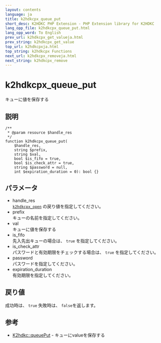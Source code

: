 ```yaml
---
layout: contents
language: ja
title: k2hdkcpx_queue_put
short_desc: K2HDKC PHP Extension - PHP Extension library for K2HDKC
lang_opp_file: k2hdkcpx_queue_put.html
lang_opp_word: To English
prev_url: k2hdkcpx_get_valueja.html
prev_string: k2hdkcpx_get_value
top_url: k2hdkcpxja.html
top_string: k2hdkcpx Functions
next_url: k2hdkcpx_removeja.html
next_string: k2hdkcpx_remove
---
```


# k2hdkcpx_queue_put
キューに値を保存する

## 説明

```
/**
 * @param resource $handle_res
 */
function k2hdkcpx_queue_put(
    $handle_res,
    string $prefix,
    string $val,
    bool $is_fifo = true,
    bool $is_check_attr = true,
    string $password = null,
    int $expiration_duration = 0): bool {}
```

## パラメータ
- handle_res  
[`k2hdkcpx_open`](k2hdkcpx_openja.html) の戻り値を指定してください。
- prefix  
キューの名前を指定してください。
- val  
キューに値を保存する
- is_fifo  
先入先出キューの場合は、 `true` を指定してください。
- is_check_attr  
パスワードと有効期限をチェックする場合は、 `true` を指定してください。
- password  
パスワードを指定してください。
- expiration_duration  
有効期限を指定してください。


## 戻り値
成功時は、 `true` 失敗時は、 `false`を返します。 

## 参考
- [K2hdkc::queuePut](k2hdkc_class_queueputja.html) - キューにvalueを保存する

